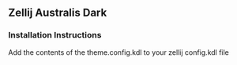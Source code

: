 ## Zellij Australis Dark

### Installation Instructions

Add the contents of the theme.config.kdl to your zellij config.kdl file


